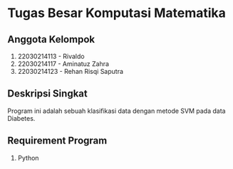 # Tugas Besar Komputasi Matematika
## Anggota Kelompok
1. 22030214113 - Rivaldo
2. 22030214117 - Aminatuz Zahra
3. 22030214123 - Rehan Risqi Saputra

## Deskripsi Singkat
Program ini adalah sebuah klasifikasi data dengan metode SVM pada data Diabetes.

## Requirement Program
1. Python
